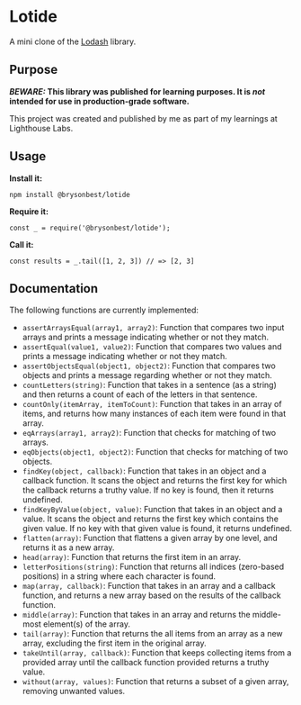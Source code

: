 # Lotide

A mini clone of the [Lodash](https://lodash.com) library.

## Purpose

**_BEWARE:_ This library was published for learning purposes. It is _not_ intended for use in production-grade software.**

This project was created and published by me as part of my learnings at Lighthouse Labs. 

## Usage

**Install it:**

`npm install @brysonbest/lotide`

**Require it:**

`const _ = require('@brysonbest/lotide');`

**Call it:**

`const results = _.tail([1, 2, 3]) // => [2, 3]`

## Documentation

The following functions are currently implemented:

* `assertArraysEqual(array1, array2)`: Function that compares two input arrays and prints a message indicating whether or not they match.
* `assertEqual(value1, value2)`: Function that compares two values and prints a message indicating whether or not they match.
* `assertObjectsEqual(object1, object2)`: Function that compares two objects and prints a message regarding whether or not they match.
* `countLetters(string)`: Function that takes in a sentence (as a string) and then returns a count of each of the letters in that sentence.
* `countOnly(itemArray, itemToCount)`: Function that takes in an array of items, and returns how many instances of each item were found in that array.
* `eqArrays(array1, array2)`: Function that checks for matching of two arrays.
* `eqObjects(object1, object2)`: Function that checks for matching of two objects.
* `findKey(object, callback)`: Function that takes in an object and a callback function. It scans the object and returns the first key for which the callback returns a truthy value. If no key is found, then it returns undefined.
* `findKeyByValue(object, value)`: Function that takes in an object and a value. It scans the object and returns the first key which contains the given value. If no key with that given value is found, it returns undefined.
* `flatten(array)`: Function that flattens a given array by one level, and returns it as a new array.
* `head(array)`: Function that returns the first item in an array.
* `letterPositions(string)`: Function that returns all indices (zero-based positions) in a string where each character is found.
* `map(array, callback)`: Function that takes in an array and a callback function, and returns a new array based on the results of the callback function.
* `middle(array)`: Function that takes in an array and returns the middle-most element(s) of the array.
* `tail(array)`: Function that returns the all items from an array as a new array, excluding the first item in the original array.
* `takeUntil(array, callback)`: Function that keeps collecting items from a provided array until the callback function provided returns a truthy value.
* `without(array, values)`: Function that returns a subset of a given array, removing unwanted values.